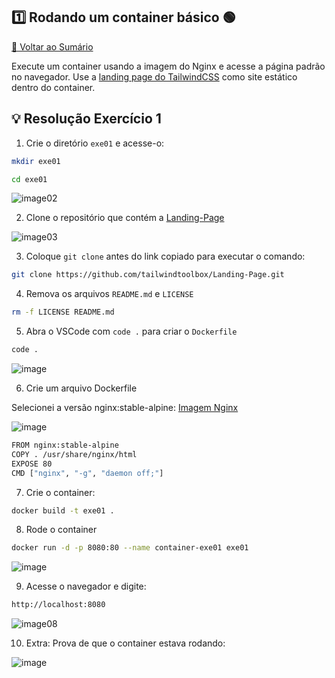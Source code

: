 ## 1️⃣ Rodando um container básico 🟢

[🔼 Voltar ao Sumário](https://github.com/andrrade/Docker-Exercises-CompassUOL?tab=readme-ov-file#sum%C3%A1rio-)

Execute um container usando a imagem do Nginx e acesse a página padrão no 
navegador. Use a [landing page do TailwindCSS](https://github.com/tailwindtoolbox/Landing-Page) como site estático dentro do 
container.

## 💡 Resolução Exercício 1

01. Crie o diretório `exe01` e acesse-o:

```bash
mkdir exe01
```

```bash
cd exe01
```

![image02](https://github.com/user-attachments/assets/b16ef3c2-1ca0-487e-bf01-5ae3286e1c25)

02. Clone o repositório que contém a [Landing-Page](https://github.com/tailwindtoolbox/Landing-Page)

![image03](https://github.com/user-attachments/assets/4fe22256-b6aa-443b-a2c3-ded601716844)

03. Coloque `git clone` antes do link copiado para executar o comando:

```bash
git clone https://github.com/tailwindtoolbox/Landing-Page.git
```

04. Remova os arquivos `README.md` e `LICENSE`

```bash
rm -f LICENSE README.md
```

05. Abra o VSCode com `code .` para criar o `Dockerfile`

```bash
code .
```
![image](https://github.com/user-attachments/assets/e306f9f6-c684-470c-a4ce-7f03586fdd8a)

06. Crie um arquivo Dockerfile

Selecionei a versão nginx:stable-alpine: [Imagem Nginx](https://hub.docker.com/layers/library/nginx/stable-alpine/images/sha256-6566fca4271325b15a944d32e0bbdfab5fba0447713689d5a610d2c8077d3c9f)

![image](https://github.com/user-attachments/assets/e12c9ea6-8072-4029-abdd-ed17fb07ab23)

```bash
FROM nginx:stable-alpine
COPY . /usr/share/nginx/html
EXPOSE 80
CMD ["nginx", "-g", "daemon off;"]
```
  
07. Crie o container:

```bash
docker build -t exe01 .
```

08. Rode o container

```bash
docker run -d -p 8080:80 --name container-exe01 exe01
```

![image](https://github.com/user-attachments/assets/ddb83720-d96a-4c10-84a1-712e41d986ed)

09. Acesse o navegador e digite:

```bash
http://localhost:8080
```

![image08](https://github.com/user-attachments/assets/2147565e-4ad2-4629-9780-ed38d11d1c21)

10. Extra: Prova de que o container estava rodando:

![image](https://github.com/user-attachments/assets/77297953-f4ad-494d-9adb-575d48ee8fee)

